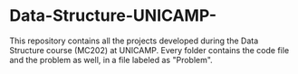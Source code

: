 # Data-Structure-UNICAMP-
This repository contains all the projects developed during the Data Structure course (MC202) at UNICAMP. Every folder contains the code file and the problem as well, in a file labeled as "Problem".
